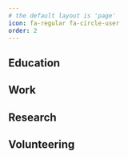 ```yaml
---
# the default layout is 'page'
icon: fa-regular fa-circle-user
order: 2
---
```


## Education

## Work

## Research

## Volunteering